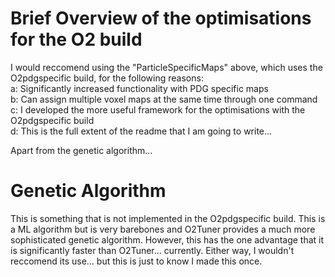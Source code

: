 # Brief Overview of the optimisations for the O2 build

I would reccomend using the "ParticleSpecificMaps" above, which uses the O2pdgspecific build, for the following reasons: <br>
a: Significantly increased functionality with PDG specific maps <br>
b: Can assign multiple voxel maps at the same time through one command <br>
c: I developed the more useful framework for the optimisations with the O2pdgspecific build <br>
d: This is the full extent of the readme that I am going to write... <br>

Apart from the genetic algorithm...
# Genetic Algorithm
This is something that is not implemented in the O2pdgspecific build. This is a ML algorithm but is very barebones and O2Tuner provides a much more sophisticated genetic algorithm. However, this has the one advantage that it is significantly faster than O2Tuner... currently. Either way, I wouldn't reccomend its use... but this is just to know I made this once. 